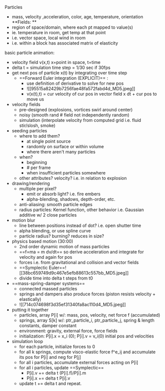 Particles
- mass, velocity ,acceleration, color, age, temperature, orientation
**Fields: **
- region of space/domain, where each pt mapped to value(s)
- ie. temperature in room, get temp at that point
- i.e. vector space, local wind in room
- i.e. within a block has associated matrix of elasticity

basic particle animation:
- velocity field v(x,t) x=point in space, t=time
- delta t = simulation time step = 1/30 sec if 30fps
-  get next pos of particle x(t) by integrating over time step
	- ==Forward Euler integration (EXPLICIT)== :
		- use definition of derivative to solve for new pos
		- ![[95515a82429b7256fae48fa572fabd4d_MD5.jpeg]]
		- v(x(t),t) = cur velocity of cur pos in vector field x dt + cur pos to move us 
- velocity fields
	- pre-designed (explosions, vortices swirl around center)
	- noisy (smooth rand # field not independently random)
	- simulation (interpolate velocity from computed grid i.e. fluid stir/slosh, smoke)
- seeding particles
	- where to add them?
		- at single point source
		- randomly on surface or within volume
		- where there aren't many particles
	- when?
		- beginning
		- \# per frame
		- when insufficient particles somewhere
	- other attributes? velocity? i.e. in relation to explosion
- drawing/rendering
	- multiple per pixel?
		- emit or absorb light? i.e. fire embers
		- alpha-blending, shadows, depth-order, etc.
	- anti-aliasing: smooth particle edges
	- radius particles: Kernel function, other behavior i.e. Gaussian additive w/ 2 close particles
- motion blur
	- line between positions instead of dot? i.e. open shutter time
	- alpha blending, or use spline curve
	- particle radius? burning? reduces in size? 
- physics based motion (30:00)
	- 2nd order dynamic motion of mass particles 
	- ==f=ma = m dv/dt==   so derive acceleration and integrate for velocity and again for pos
	- forces i.e. from gravitational and collision and vector fields
	- ==Symplectic Euler==![[38bc659749d9c467e5efb88613c557bb_MD5.jpeg]]
	- divide time into delta t steps from t0 
- ==mass-spring-damper systems==
	- connected massed particles
	- springs and dampers also produce forces (piston resists velocity + elastically)
	- ![[714c074698f3d35ef31340fa8ac110d4_MD5.jpeg]]
- putting it together
	- particles, array P\[i] w/: mass, pos, velocity, net force f (accumulated)
	- springs, array S\[k] w/: ptr_particle_i, ptr_particle_j, spring & length constants, damper constant
	- environment: gravity, external force, force fields
	- initialization: P\[i].x = x_i (0);  P\[i].v = v_i(0) initial pos and velocities
- simulation loop
	- for each particle, initialize forces to 0
	- for all k springs, compute visco-elastic force f^e_ij and accumulate its pos for P\[i] and neg for P\[j]
	- for all i particles, accumulate external forces acting on P\[i]
	- for all i particles, update ==Symplectic== 
		- P\[i].v += delta t (P\[i].f)/P\[i].m
		- P\[i].x += delta t  P\[i].v
	- update t += delta t and repeat.